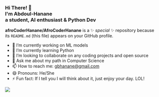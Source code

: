 

 <!-- Hi there! Feel free to make this your own but don't use my data. Attributions are welcomed --> 
<h3>Hi There! 👋<br>I'm Abdoul-Hanane<br>a student, AI enthusiast  & Python Dev</h3>


**afroCoderHanane/AfroCoderHanane** is a ✨ _special_ ✨ repository because its `README.md` (this file) appears on your GitHub profile.


- 🔭 I’m currently working on ML models
- 🌱 I’m currently learning Python 
- 👯 I’m looking to collaborate on any coding projects and open source
- 💬 Ask me about my path in Computer Science
- 📫 How to reach me: gbhanane@gmail.com
- 😄 Pronouns: He/She
- ⚡ Fun fact: If I tell you I will think about it, just enjoy your day. LOL!

<a href="https://github.com/afroCoderHanane">
  <img align="center" src="https://github-readme-stats.vercel.app/api/top-langs/?username=MartinHeinz&hide=java,html,tex&title_color=ffffff&text_color=c9cacc&icon_color=2bbc8a&bg_color=1d1f21&langs_count=3" />
</a>
